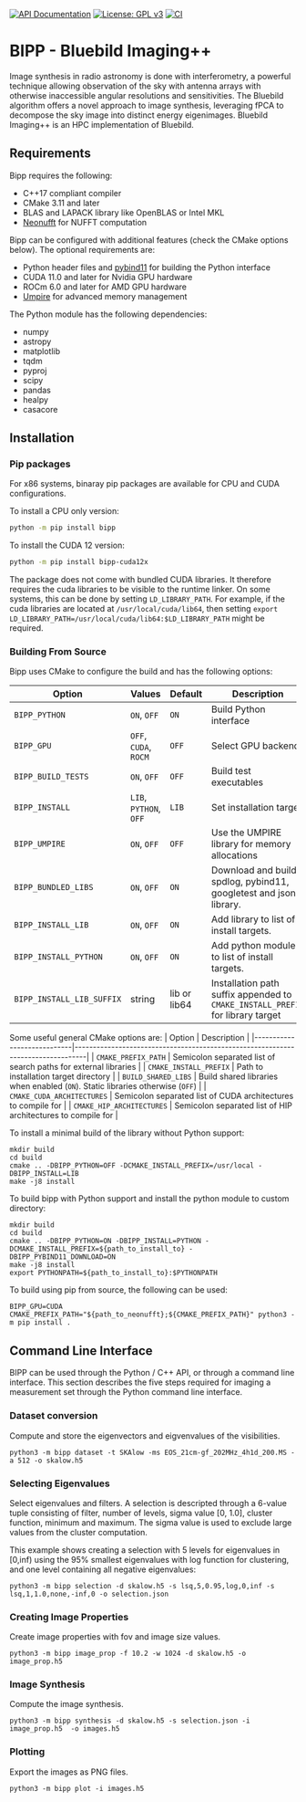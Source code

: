 [![API Documentation](https://readthedocs.org/projects/bipp/badge/?version=latest)](https://bipp.readthedocs.io/en/latest/?badge=latest)
[![License: GPL v3](https://img.shields.io/badge/License-GPLv3-blue.svg)](LICENSE)
[![CI](https://github.com/epfl-radio-astro/bipp/actions/workflows/ci.yml/badge.svg)](https://github.com/epfl-radio-astro/bipp/actions/workflows/ci.yml)


# BIPP - Bluebild Imaging++
Image synthesis in radio astronomy is done with interferometry, a powerful technique allowing observation of the sky with antenna arrays with otherwise inaccessible angular resolutions and sensitivities. The Bluebild algorithm offers a novel approach to image synthesis, leveraging fPCA to decompose the sky image into distinct energy eigenimages. Bluebild Imaging++ is an HPC implementation of Bluebild.


## Requirements
Bipp requires the following:
- C++17 compliant compiler
- CMake 3.11 and later
- BLAS and LAPACK library like OpenBLAS or Intel MKL
- [Neonufft](https://github.com/epfl-radio-astro/neonufft) for NUFFT computation

Bipp can be configured with additional features (check the CMake options below). The optional requirements are:
- Python header files and [pybind11](https://github.com/pybind/pybind11) for building the Python interface
- CUDA 11.0 and later for Nvidia GPU hardware
- ROCm 6.0 and later for AMD GPU hardware
- [Umpire](https://github.com/LLNL/Umpire) for advanced memory management

The Python module has the following dependencies:
- numpy
- astropy
- matplotlib
- tqdm
- pyproj
- scipy
- pandas
- healpy
- casacore

## Installation

### Pip packages
For x86 systems, binaray pip packages are available for CPU and CUDA configurations.

To install a CPU only version:
```bash
python -m pip install bipp
```

To install the CUDA 12 version:
```bash
python -m pip install bipp-cuda12x
```
The package does not come with bundled CUDA libraries. It therefore requires the cuda libraries to be visible to the runtime linker. 
On some systems, this can be done by setting `LD_LIBRARY_PATH`. For example, if the cuda libraries are located at `/usr/local/cuda/lib64`, then setting `export LD_LIBRARY_PATH=/usr/local/cuda/lib64:$LD_LIBRARY_PATH` might be required.


### Building From Source
Bipp uses CMake to configure the build and has the following options:

| Option                      |  Values                   | Default     | Description                                                                                               |
|-----------------------------|---------------------------|-------------|-----------------------------------------------------------------------------------------------------------|
| `BIPP_PYTHON`               |  `ON`, `OFF`              | `ON`        | Build Python interface                                                                                    |
| `BIPP_GPU`                  |  `OFF`, `CUDA`, `ROCM`    | `OFF`       | Select GPU backend                                                                                        |
| `BIPP_BUILD_TESTS`          |  `ON`, `OFF`              | `OFF`       | Build test executables                                                                                    |
| `BIPP_INSTALL`              |  `LIB`, `PYTHON`, `OFF`   | `LIB`       | Set installation target                                                                                   |
| `BIPP_UMPIRE`               |  `ON`, `OFF`              | `OFF`       | Use the UMPIRE library for memory allocations                                                             |
| `BIPP_BUNDLED_LIBS`         |  `ON`, `OFF`              | `ON`        | Download and build spdlog, pybind11, googletest and json library.                                         |
| `BIPP_INSTALL_LIB`          |  `ON`, `OFF`              | `ON`        | Add library to list of install targets.                                                                   |
| `BIPP_INSTALL_PYTHON`       |  `ON`, `OFF`              | `ON`        | Add python module to list of install targets.                                                             |
| `BIPP_INSTALL_LIB_SUFFIX`   |  string                   | lib or lib64| Installation path suffix appended to `CMAKE_INSTALL_PREFIX` for library target                            |

Some useful general CMake options are:
| Option                     |  Description                                                                    |
|----------------------------|---------------------------------------------------------------------------------|
| `CMAKE_PREFIX_PATH`        |  Semicolon separated list of search paths for external libraries                |
| `CMAKE_INSTALL_PREFIX`     |  Path to installation target directory                                          |
| `BUILD_SHARED_LIBS`        |  Build shared libraries when enabled (`ON`). Static libraries otherwise (`OFF`) |
| `CMAKE_CUDA_ARCHITECTURES` |  Semicolon separated list of CUDA architectures to compile for                  |
| `CMAKE_HIP_ARCHITECTURES`  |  Semicolon separated list of HIP architectures to compile for                   |


To install a minimal build of the library without Python support:
```console
mkdir build
cd build
cmake .. -DBIPP_PYTHON=OFF -DCMAKE_INSTALL_PREFIX=/usr/local -DBIPP_INSTALL=LIB
make -j8 install
```

To build bipp with Python support and install the python module to custom directory:
```console
mkdir build
cd build
cmake .. -DBIPP_PYTHON=ON -DBIPP_INSTALL=PYTHON -DCMAKE_INSTALL_PREFIX=${path_to_install_to} -DBIPP_PYBIND11_DOWNLOAD=ON
make -j8 install
export PYTHONPATH=${path_to_install_to}:$PYTHONPATH
```

To build using pip from source, the following can be used:
```console
BIPP_GPU=CUDA CMAKE_PREFIX_PATH="${path_to_neonufft};${CMAKE_PREFIX_PATH}" python3 -m pip install .
```

## Command Line Interface
BIPP can be used through the Python / C++ API, or through a command line interface.
This section describes the five steps required for imaging a measurement set through the Python command line interface.

### Dataset conversion
Compute and store the eigenvectors and eigvenvalues of the visibilities.
```console
python3 -m bipp dataset -t SKAlow -ms EOS_21cm-gf_202MHz_4h1d_200.MS -a 512 -o skalow.h5
```

### Selecting Eigenvalues
Select eigenvalues and filters.
A selection is descripted through a 6-value tuple consisting of filter, number of levels, sigma value [0, 1.0], cluster function, minimum and maximum.
The sigma value is used to exclude large values from the cluster computation.

This example shows creating a selection with 5 levels for eigenvalues in [0,inf) using the 95% smallest eigenvalues with log function for clustering, and one level containing all negative eigenvalues:
```console
python3 -m bipp selection -d skalow.h5 -s lsq,5,0.95,log,0,inf -s lsq,1,1.0,none,-inf,0 -o selection.json
```

### Creating Image Properties
Create image properties with fov and image size values.
```console
python3 -m bipp image_prop -f 10.2 -w 1024 -d skalow.h5 -o image_prop.h5
```

### Image Synthesis
Compute the image synthesis.
```console
python3 -m bipp synthesis -d skalow.h5 -s selection.json -i image_prop.h5  -o images.h5
```

### Plotting
Export the images as PNG files.
```console
python3 -m bipp plot -i images.h5
```
